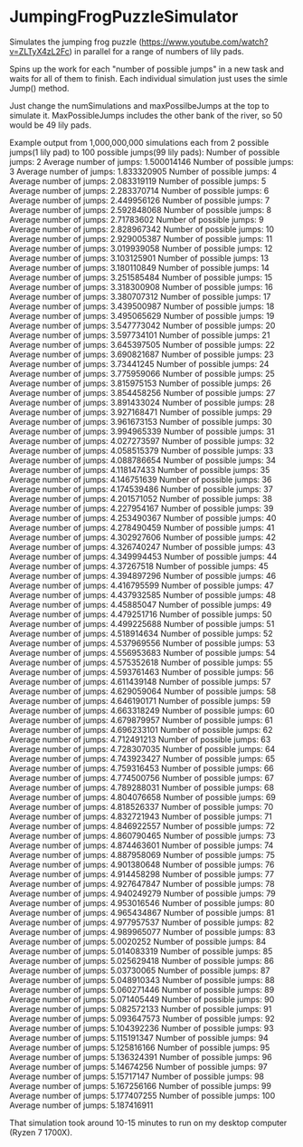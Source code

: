 # JumpingFrogPuzzleSimulator
Simulates the jumping frog puzzle (https://www.youtube.com/watch?v=ZLTyX4zL2Fc) in parallel for a range of numbers of lily pads.

Spins up the work for each "number of possible jumps" in a new task and waits for all of them to finish.  Each individual simulation just uses the simle Jump() method.

Just change the numSimulations and maxPossilbeJumps at the top to simulate it.  MaxPossibleJumps includes the other bank of the river, so 50 would be 49 lily pads.

Example output from 1,000,000,000 simulations each from 2 possible jumps(1 lily pad) to 100 possible jumps(99 lily pads):
Number of possible jumps: 2 Average number of jumps: 1.500014146
Number of possible jumps: 3 Average number of jumps: 1.833320905
Number of possible jumps: 4 Average number of jumps: 2.083319119
Number of possible jumps: 5 Average number of jumps: 2.283370714
Number of possible jumps: 6 Average number of jumps: 2.449956126
Number of possible jumps: 7 Average number of jumps: 2.592848068
Number of possible jumps: 8 Average number of jumps: 2.71783602
Number of possible jumps: 9 Average number of jumps: 2.828967342
Number of possible jumps: 10 Average number of jumps: 2.929005387
Number of possible jumps: 11 Average number of jumps: 3.019939058
Number of possible jumps: 12 Average number of jumps: 3.103125901
Number of possible jumps: 13 Average number of jumps: 3.180110849
Number of possible jumps: 14 Average number of jumps: 3.251585484
Number of possible jumps: 15 Average number of jumps: 3.318300908
Number of possible jumps: 16 Average number of jumps: 3.380707312
Number of possible jumps: 17 Average number of jumps: 3.439500987
Number of possible jumps: 18 Average number of jumps: 3.495065629
Number of possible jumps: 19 Average number of jumps: 3.547773042
Number of possible jumps: 20 Average number of jumps: 3.597734101
Number of possible jumps: 21 Average number of jumps: 3.645397505
Number of possible jumps: 22 Average number of jumps: 3.690821687
Number of possible jumps: 23 Average number of jumps: 3.73441245
Number of possible jumps: 24 Average number of jumps: 3.775959066
Number of possible jumps: 25 Average number of jumps: 3.815975153
Number of possible jumps: 26 Average number of jumps: 3.854458256
Number of possible jumps: 27 Average number of jumps: 3.891433024
Number of possible jumps: 28 Average number of jumps: 3.927168471
Number of possible jumps: 29 Average number of jumps: 3.961673153
Number of possible jumps: 30 Average number of jumps: 3.994965339
Number of possible jumps: 31 Average number of jumps: 4.027273597
Number of possible jumps: 32 Average number of jumps: 4.058515379
Number of possible jumps: 33 Average number of jumps: 4.088786654
Number of possible jumps: 34 Average number of jumps: 4.118147433
Number of possible jumps: 35 Average number of jumps: 4.146751639
Number of possible jumps: 36 Average number of jumps: 4.174539486
Number of possible jumps: 37 Average number of jumps: 4.201571052
Number of possible jumps: 38 Average number of jumps: 4.227954167
Number of possible jumps: 39 Average number of jumps: 4.253490367
Number of possible jumps: 40 Average number of jumps: 4.278490459
Number of possible jumps: 41 Average number of jumps: 4.302927606
Number of possible jumps: 42 Average number of jumps: 4.326740247
Number of possible jumps: 43 Average number of jumps: 4.349994453
Number of possible jumps: 44 Average number of jumps: 4.37267518
Number of possible jumps: 45 Average number of jumps: 4.394897296
Number of possible jumps: 46 Average number of jumps: 4.416795599
Number of possible jumps: 47 Average number of jumps: 4.437932585
Number of possible jumps: 48 Average number of jumps: 4.45885047
Number of possible jumps: 49 Average number of jumps: 4.479251716
Number of possible jumps: 50 Average number of jumps: 4.499225688
Number of possible jumps: 51 Average number of jumps: 4.518914634
Number of possible jumps: 52 Average number of jumps: 4.537969556
Number of possible jumps: 53 Average number of jumps: 4.556953683
Number of possible jumps: 54 Average number of jumps: 4.575352618
Number of possible jumps: 55 Average number of jumps: 4.593761463
Number of possible jumps: 56 Average number of jumps: 4.611439148
Number of possible jumps: 57 Average number of jumps: 4.629059064
Number of possible jumps: 58 Average number of jumps: 4.646190171
Number of possible jumps: 59 Average number of jumps: 4.663318249
Number of possible jumps: 60 Average number of jumps: 4.679879957
Number of possible jumps: 61 Average number of jumps: 4.696233101
Number of possible jumps: 62 Average number of jumps: 4.712491213
Number of possible jumps: 63 Average number of jumps: 4.728307035
Number of possible jumps: 64 Average number of jumps: 4.743923427
Number of possible jumps: 65 Average number of jumps: 4.759316453
Number of possible jumps: 66 Average number of jumps: 4.774500756
Number of possible jumps: 67 Average number of jumps: 4.789288031
Number of possible jumps: 68 Average number of jumps: 4.804076658
Number of possible jumps: 69 Average number of jumps: 4.818526337
Number of possible jumps: 70 Average number of jumps: 4.832721943
Number of possible jumps: 71 Average number of jumps: 4.846922557
Number of possible jumps: 72 Average number of jumps: 4.860790465
Number of possible jumps: 73 Average number of jumps: 4.874463601
Number of possible jumps: 74 Average number of jumps: 4.887958069
Number of possible jumps: 75 Average number of jumps: 4.901380648
Number of possible jumps: 76 Average number of jumps: 4.914458298
Number of possible jumps: 77 Average number of jumps: 4.927647847
Number of possible jumps: 78 Average number of jumps: 4.940249279
Number of possible jumps: 79 Average number of jumps: 4.953016546
Number of possible jumps: 80 Average number of jumps: 4.965434867
Number of possible jumps: 81 Average number of jumps: 4.977957537
Number of possible jumps: 82 Average number of jumps: 4.989965077
Number of possible jumps: 83 Average number of jumps: 5.0020252
Number of possible jumps: 84 Average number of jumps: 5.014083319
Number of possible jumps: 85 Average number of jumps: 5.025629418
Number of possible jumps: 86 Average number of jumps: 5.03730065
Number of possible jumps: 87 Average number of jumps: 5.048910343
Number of possible jumps: 88 Average number of jumps: 5.060271446
Number of possible jumps: 89 Average number of jumps: 5.071405449
Number of possible jumps: 90 Average number of jumps: 5.082572133
Number of possible jumps: 91 Average number of jumps: 5.093647573
Number of possible jumps: 92 Average number of jumps: 5.104392236
Number of possible jumps: 93 Average number of jumps: 5.115191347
Number of possible jumps: 94 Average number of jumps: 5.125816166
Number of possible jumps: 95 Average number of jumps: 5.136324391
Number of possible jumps: 96 Average number of jumps: 5.14674256
Number of possible jumps: 97 Average number of jumps: 5.15717147
Number of possible jumps: 98 Average number of jumps: 5.167256166
Number of possible jumps: 99 Average number of jumps: 5.177407255
Number of possible jumps: 100 Average number of jumps: 5.187416911

That simulation took around 10-15 minutes to run on my desktop computer (Ryzen 7 1700X).
